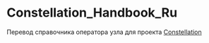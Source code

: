 # Constellation_Handbook_Ru

Перевод справочника оператора узла для проекта [Constellation](https://constellationlabs.io)
